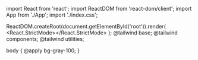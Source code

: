 import React from 'react';
import ReactDOM from 'react-dom/client';
import App from './App';
import './index.css';

ReactDOM.createRoot(document.getElementById('root')).render(
  <React.StrictMode><App /></React.StrictMode>
);
@tailwind base;
@tailwind components;
@tailwind utilities;

body {
  @apply bg-gray-100;
}
